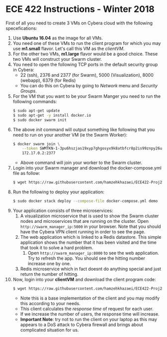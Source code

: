 ECE 422 Instructions - Winter 2018
================
First of all you need to create 3 VMs on Cybera cloud with the following specefications:
1. Use **Ubuntu 16.04** as the image for all VMs.
2. You need one of these VMs to run the client program for which you may use **m1.small** flavor. Let's call this VM as
the *clientVM*.
3. For the other two VMs, **m1.large** flavor would be a good choice. These two VMs will construct your Swarm cluster.
4. You need to open the following TCP ports in the default security group in Cybera:
   - 22 (ssh), 2376 and 2377 (for Swarm), 5000 (Visualization), 8000 (webapp), 6379 (for Redis)
   - You can do this on Cybera by going to *Network* menu and *Security Groups*.
5. For the VM that you want to be your Swarm Manger you need to run the following commands:
    ```bash
    $ sudo apt-get update 
    $ sudo apt-get -y install docker.io
    $ sudo docker swarm init
    ```
6. The above _init_ command will output something like following that you need to run on your another VM 
(ie the Swarm Worker):
    ```bash
    $ docker swarm join \
        --token SWMTKN-1-3pu6hszjas19xyp7ghgosyx9k8atbfcr8p2is99znpy26u2lkl-1awxwuwd3z9j1z3puu7rcgdbx \
        172.17.0.2:2377
    ```
    - Above command will join your worker to the Swarm cluster.
7. Login into your Swarm manager and download the docker-compose.yml file as follow:
    ```bash
    $ wget https://raw.githubusercontent.com/hamzehkhazaei/ECE422-Proj2-StartKit/master/docker-compose.yml
    ```
8. Run the following to deploy your application:
    ```bash
    $ sudo docker stack deploy --compose-file docker-compose.yml demo
    ```
9. Your application consists of three microservices:
    1. A visualization microservice that is used to show the Swarm cluster nodes and microservices that are running on
    the cluster. Open `http://swarm_manager_ip:5000` in your browser. Note that you should have the Cybera VPN client 
    running in order to see the page.
    2. The web application which is linked to a Redis datastore. This simple application shows the number that it has 
    been visited and the time that took it to solve a hard problem. 
        1. Open `http://swarm_manager_ip:8000` to see the web application. Try to refresh the app. You should see the 
        hitting number increase one by one.
    3. Redis microservice which in fact doesnt do anything special and just return the number of hitting.
10. Now, login into your **clientVM** and download the client program code:
    ```bash
    $ wget https://raw.githubusercontent.com/hamzehkhazaei/ECE422-Proj2-StartKit/master/ece422_client.py
    ```
    - Note this is a base implementation of the client and you may modify this according to your needs.
    - This client calculates the *response time* of request for each user.
    - If we increase the number of users, the response time will increase.
    - **Important Note**: try not to run the client on your laptop as this may appears to a DoS attack to Cybera 
    firewall and brings about complicated situation for us. 